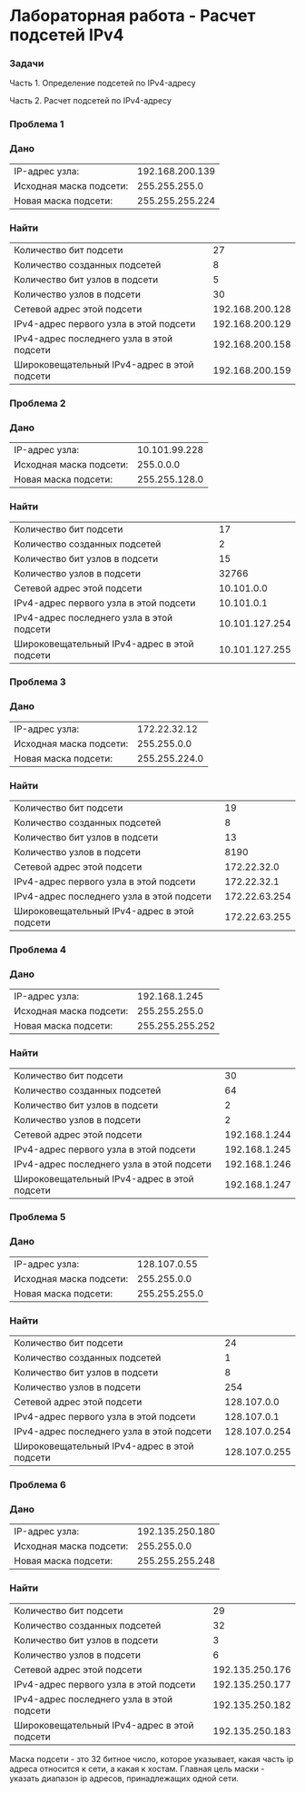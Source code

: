 # Лабораторная работа - Расчет подсетей IPv4  

### 	Задачи

Часть 1. Определение подсетей по IPv4-адресу

Часть 2. Расчет подсетей по IPv4-адресу

### Проблема 1

### Дано 
|                           |                      |  
|---------------------------|----------------------|
| IP-адрес узла:            | 192.168.200.139      | 
| Исходная маска подсети:   | 255.255.255.0        | 
| Новая маска подсети:      | 255.255.255.224      | 

### Найти
|                                             |                      |  
|---------------------------------------------|----------------------|
| Количество бит подсети                      | 27                   | 
| Количество созданных подсетей               | 8                    | 
| Количество бит узлов в подсети              | 5                    | 
| Количество узлов в подсети                  | 30                   |
| Сетевой адрес этой подсети                  | 192.168.200.128      |
| IPv4-адрес первого узла в этой подсети      | 192.168.200.129      |
| IPv4-адрес последнего узла в этой подсети   | 192.168.200.158      |
| Широковещательный IPv4-адрес в этой подсети | 192.168.200.159      |

### Проблема 2

### Дано 
|                           |                      |  
|---------------------------|----------------------|
| IP-адрес узла:            | 10.101.99.228        | 
| Исходная маска подсети:   | 255.0.0.0            | 
| Новая маска подсети:      | 255.255.128.0        | 

### Найти
|                                             |                      |  
|---------------------------------------------|----------------------|
| Количество бит подсети                      | 17                   | 
| Количество созданных подсетей               | 2                    | 
| Количество бит узлов в подсети              | 15                   | 
| Количество узлов в подсети                  | 32766                |
| Сетевой адрес этой подсети                  | 10.101.0.0           |
| IPv4-адрес первого узла в этой подсети      | 10.101.0.1           |
| IPv4-адрес последнего узла в этой подсети   | 10.101.127.254       |
| Широковещательный IPv4-адрес в этой подсети | 10.101.127.255       |

### Проблема 3

### Дано 
|                           |                      |  
|---------------------------|----------------------|
| IP-адрес узла:            | 172.22.32.12         | 
| Исходная маска подсети:   | 255.255.0.0          | 
| Новая маска подсети:      | 255.255.224.0        | 

### Найти
|                                             |                      |  
|---------------------------------------------|----------------------|
| Количество бит подсети                      | 19                   | 
| Количество созданных подсетей               | 8                    | 
| Количество бит узлов в подсети              | 13                   | 
| Количество узлов в подсети                  | 8190                 |
| Сетевой адрес этой подсети                  | 172.22.32.0          |
| IPv4-адрес первого узла в этой подсети      | 172.22.32.1          |
| IPv4-адрес последнего узла в этой подсети   | 172.22.63.254        |
| Широковещательный IPv4-адрес в этой подсети | 172.22.63.255        |

### Проблема 4

### Дано 
|                           |                      |  
|---------------------------|----------------------|
| IP-адрес узла:            | 192.168.1.245        | 
| Исходная маска подсети:   | 255.255.255.0        | 
| Новая маска подсети:      | 255.255.255.252      | 

### Найти
|                                             |                      |  
|---------------------------------------------|----------------------|
| Количество бит подсети                      | 30                   | 
| Количество созданных подсетей               | 64                   | 
| Количество бит узлов в подсети              | 2                    | 
| Количество узлов в подсети                  | 2                    |
| Сетевой адрес этой подсети                  | 192.168.1.244        |
| IPv4-адрес первого узла в этой подсети      | 192.168.1.245        |
| IPv4-адрес последнего узла в этой подсети   | 192.168.1.246        |
| Широковещательный IPv4-адрес в этой подсети | 192.168.1.247        |

### Проблема 5

### Дано 
|                           |                      |  
|---------------------------|----------------------|
| IP-адрес узла:            | 128.107.0.55         | 
| Исходная маска подсети:   | 255.255.0.0          | 
| Новая маска подсети:      | 255.255.255.0        | 

### Найти
|                                             |                      |  
|---------------------------------------------|----------------------|
| Количество бит подсети                      | 24                   | 
| Количество созданных подсетей               | 1                    | 
| Количество бит узлов в подсети              | 8                    | 
| Количество узлов в подсети                  | 254                  |
| Сетевой адрес этой подсети                  | 128.107.0.0          |
| IPv4-адрес первого узла в этой подсети      | 128.107.0.1          |
| IPv4-адрес последнего узла в этой подсети   | 128.107.0.254        |
| Широковещательный IPv4-адрес в этой подсети | 128.107.0.255        |

### Проблема 6

### Дано 
|                           |                      |  
|---------------------------|----------------------|
| IP-адрес узла:            | 192.135.250.180      | 
| Исходная маска подсети:   | 255.255.0.0          | 
| Новая маска подсети:      | 255.255.255.248      | 

### Найти
|                                             |                      |  
|---------------------------------------------|----------------------|
| Количество бит подсети                      | 29                   | 
| Количество созданных подсетей               | 32                   | 
| Количество бит узлов в подсети              | 3                    | 
| Количество узлов в подсети                  | 6                    |
| Сетевой адрес этой подсети                  | 192.135.250.176      |
| IPv4-адрес первого узла в этой подсети      | 192.135.250.177      |
| IPv4-адрес последнего узла в этой подсети   | 192.135.250.182      |
| Широковещательный IPv4-адрес в этой подсети | 192.135.250.183      |

Маска подсети - зто 32 битное число, которое указывает, какая часть ip адреса относится к сети, а какая к хостам. Главная цель маски - указать диапазон ip адресов, принадлежащих одной сети.
